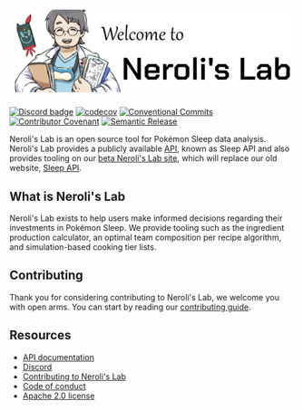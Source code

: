 <a href="https://nerolislab.com/">
  <h1 align="center">
    <picture>
      <source media="(prefers-color-scheme: dark)" srcset="./backend/src/assets/banner.png">
      <img alt="Neroli's Lab" src="./backend/src/assets/banner-bright.png">
    </picture>
  </h1>
</a>

[![Discord badge][]][Discord invite]
[![codecov](https://codecov.io/gh/SleepAPI/SleepAPI/graph/badge.svg?token=ASFVY848GK)](https://codecov.io/gh/SleepAPI/SleepAPI)
[![Conventional Commits](https://img.shields.io/badge/Conventional%20Commits-1.0.0-%23FE5196?logo=conventionalcommits&logoColor=white)](https://www.conventionalcommits.org/en/v1.0.0/)
[![Contributor Covenant](https://img.shields.io/badge/Contributor%20Covenant-2.1-4baaaa.svg)](CODE_OF_CONDUCT.md)
[![Semantic Release](https://img.shields.io/badge/Semantic_Release-semver-blue)](https://semver.org/)

Neroli's Lab is an open source tool for Pokémon Sleep data analysis. Neroli's Lab provides a publicly available [API][API docs], known as Sleep API and also provides tooling on our [beta Neroli's Lab site][nerolislab], which will replace our old website, [Sleep API][sleepapi].

## What is Neroli's Lab

Neroli's Lab exists to help users make informed decisions regarding their investments in Pokémon Sleep. We provide tooling such as the ingredient production calculator, an optimal team composition per recipe algorithm, and simulation-based cooking tier lists.

## Contributing

Thank you for considering contributing to Neroli's Lab, we welcome you with open arms. You can start by reading our [contributing guide](CONTRIBUTING.md).

## Resources

- [API documentation][API docs]
- [Discord][Discord invite]
- [Contributing to Neroli's Lab](CONTRIBUTING.md)
- [Code of conduct](CODE_OF_CONDUCT.md)
- [Apache 2.0 license](LICENSE.md)

[Discord invite]: https://discord.gg/SP9Ms69ueD
[Discord badge]: https://img.shields.io/discord/1300099710996058252?logo=discord
[API docs]: https://api.sleepapi.net/docs
[sleepapi]: https://sleepapi.net
[nerolislab]: https://nerolislab.com

